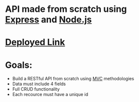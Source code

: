 # API made from scratch using [Express](https://expressjs.com/) and [Node.js](https://nodejs.org/en/)
# [Deployed Link](https://infinite-garden-50142.herokuapp.com)

# Goals:
* Build a RESTful API from scratch using [MVC](https://en.wikipedia.org/wiki/Model%E2%80%93view%E2%80%93controller) methodologies
* Data must include 4 fields
* Full CRUD functionality
* Each recource must have a unique id 